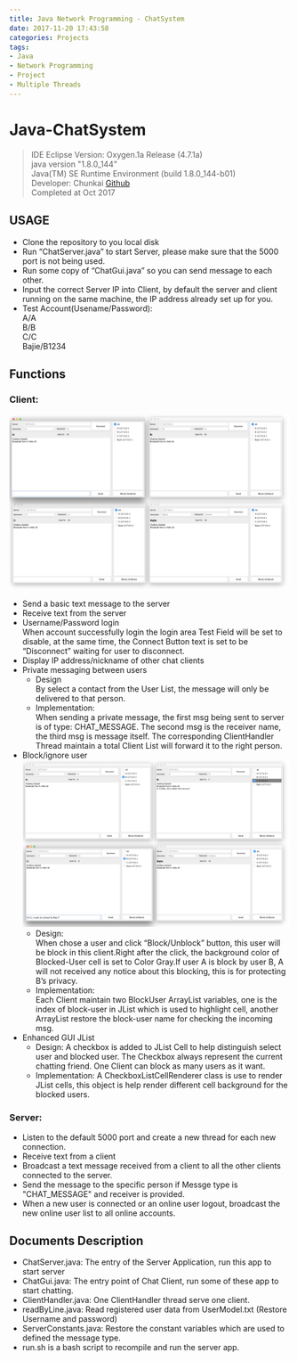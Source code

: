 ```yaml
---
title: Java Network Programming - ChatSystem
date: 2017-11-20 17:43:58
categories: Projects
tags:
- Java
- Network Programming
- Project
- Multiple Threads
---
```


# Java-ChatSystem
> IDE Eclipse Version: Oxygen.1a Release (4.7.1a)  
> java version "1.8.0_144"  
> Java(TM) SE Runtime Environment (build 1.8.0_144-b01)  
> Developer: Chunkai
> [Github](https://github.com/chunkai-meng/Java-ChatSystem)  
> Completed at Oct 2017


## USAGE
- Clone the repository to you local disk
- Run “ChatServer.java” to start Server, please make sure that the 5000 port is not being used.
- Run some copy of “ChatGui.java” so you can send message to each other.
- Input the correct Server IP into Client, by default the server and client running on the same machine, the IP address already set up for you.
- Test Account(Usename/Password):  
A/A  
B/B  
C/C  
Bajie/B1234  

## Functions
### Client:
![image](Broadcast.png)
- Send a basic text message to the server
- Receive text from the server
- Username/Password login  
When account successfully login the login area Test Field will be set to disable, at the same time, the Connect Button text is set to be “Disconnect” waiting for user to disconnect.
- Display IP address/nickname of other chat clients
- Private messaging between users  
  - Design  
  By select a contact from the User List, the message will only be delivered to that person.  
  - Implementation:  
  When sending a private message, the first msg being sent to server is of type: CHAT_MESSAGE. The second msg is the receiver name, the third msg is message itself.
The corresponding ClientHandler Thread maintain a total Client List will forward it to the right person.
- Block/ignore user  
![image](C-blocked-by-B.png)
  - Design:  
  When chose a user and click “Block/Unblock” button, this user will be block in this client.Right after the click, the background color of Blocked-User cell is set to Color Gray.If user A is block by user B, A will not received any notice about this blocking, this is for protecting B’s privacy.
  - Implementation:  
  Each Client maintain two BlockUser ArrayList variables, one is the index of block-user in JList which is used to highlight cell, another ArrayList restore the block-user name for checking the incoming msg.
- Enhanced GUI JList  
  - Design:
  A checkbox is added to JList Cell to help distinguish select user and blocked user. The Checkbox always represent the current chatting friend. One Client can block as many users as it want.
  - Implementation:
  A CheckboxListCellRenderer class is use to render JList cells, this object is help render different cell background for the blocked users.

### Server:
- Listen to the default 5000 port and create a new thread for each new connection.
- Receive text from a client
- Broadcast a text message received from a client to all the other clients connected to the server.
- Send the message to the specific person if Messge type is "CHAT_MESSAGE" and receiver is provided.
- When a new user is connected or an online user logout, broadcast the new online user list to all online accounts.

## Documents Description
- ChatServer.java: The entry of the Server Application, run this app to start server
- ChatGui.java:     The entry point of Chat Client,  run some of these app to start chatting.
- ClientHandler.java: One ClientHandler thread serve one client.
- readByLine.java:    Read registered user data from UserModel.txt (Restore Username and password)
- ServerConstants.java: Restore the constant variables which are used to defined the message type.
- run.sh is a bash script to recompile and run the server app.
